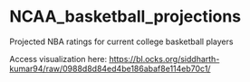 # NCAA_basketball_projections
Projected NBA ratings for current college basketball players

Access visualization here: https://bl.ocks.org/siddharth-kumar94/raw/0988d8d84ed4be186abaf8e114eb70c1/

